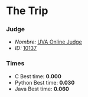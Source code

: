 # The Trip

### Judge
- *Nombre:* [UVA Online Judge](https://uva.onlinejudge.org)
- *ID:* [10137](https://uva.onlinejudge.org/index.php?option=com_onlinejudge&Itemid=8&category=29&page=show_problem&problem=1078)

### Times
- C Best time: **0.000**
- Python Best time: **0.030**
- Java Best time: **0.060**